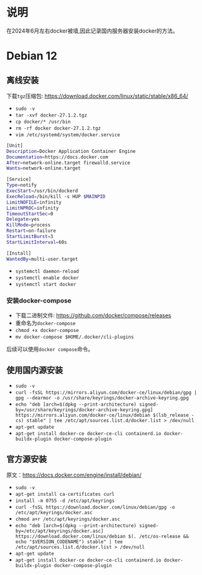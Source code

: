 # 说明

在2024年6月左右docker被墙,因此记录国内服务器安装docker的方法。

# Debian 12

## 离线安装

下载`tgz`压缩包: https://download.docker.com/linux/static/stable/x86_64/

 - `sudo -v`
 - `tar -xvf docker-27.1.2.tgz`
 - `cp docker/* /usr/bin`
 - `rm -rf docker docker-27.1.2.tgz`
 - `vim /etc/systemd/system/docker.service`

```bash
[Unit]
Description=Docker Application Container Engine
Documentation=https://docs.docker.com
After=network-online.target firewalld.service
Wants=network-online.target

[Service]
Type=notify
ExecStart=/usr/bin/dockerd
ExecReload=/bin/kill -s HUP $MAINPID
LimitNOFILE=infinity
LimitNPROC=infinity
TimeoutStartSec=0
Delegate=yes
KillMode=process
Restart=on-failure
StartLimitBurst=3
StartLimitInterval=60s

[Install]
WantedBy=multi-user.target
```

 - `systemctl daemon-reload`
 - `systemctl enable docker`
 - `systemctl start docker`

### 安装docker-compose

 - 下载二进制文件: https://github.com/docker/compose/releases
 - 重命名为`docker-compose`
 - `chmod +x docker-compose`
 - `mv docker-compose $HOME/.docker/cli-plugins`

后续可以使用`docker compose`命令。

## 使用国内源安装

 - `sudo -v`
 - `curl -fsSL https://mirrors.aliyun.com/docker-ce/linux/debian/gpg | gpg --dearmor -o /usr/share/keyrings/docker-archive-keyring.gpg`
 - `echo "deb [arch=$(dpkg --print-architecture) signed-by=/usr/share/keyrings/docker-archive-keyring.gpg] https://mirrors.aliyun.com/docker-ce/linux/debian $(lsb_release -cs) stable" | tee /etc/apt/sources.list.d/docker.list > /dev/null`
 - `apt-get update`
 - `apt-get install docker-ce docker-ce-cli containerd.io docker-buildx-plugin docker-compose-plugin`


## 官方源安装

原文：https://docs.docker.com/engine/install/debian/

 - `sudo -v`
 - `apt-get install ca-certificates curl`
 - `install -m 0755 -d /etc/apt/keyrings`
 - `curl -fsSL https://download.docker.com/linux/debian/gpg -o /etc/apt/keyrings/docker.asc`
 - `chmod a+r /etc/apt/keyrings/docker.asc`
 - `echo "deb [arch=$(dpkg --print-architecture) signed-by=/etc/apt/keyrings/docker.asc] https://download.docker.com/linux/debian $(. /etc/os-release && echo "$VERSION_CODENAME") stable" | tee /etc/apt/sources.list.d/docker.list > /dev/null`
 - `apt-get update`
 - `apt-get install docker-ce docker-ce-cli containerd.io docker-buildx-plugin docker-compose-plugin`

